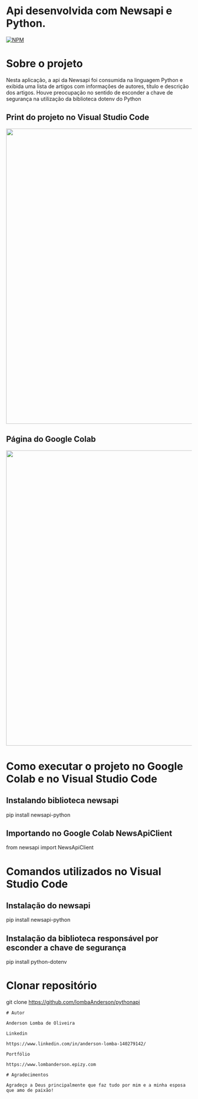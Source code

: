 # Api desenvolvida com Newsapi e Python.

[![NPM](https://img.shields.io/npm/l/react)](https://github.com/LombaAnderson/pythonapi/blob/main/LICENSE)

# Sobre o projeto

Nesta aplicação, a api da Newsapi foi consumida na linguagem Python e exibida uma lista de artigos com informações de autores, título e descrição dos artigos.
Houve preocupação no sentido de esconder a chave de segurança na utilização da biblioteca dotenv do Python

## Print do projeto no Visual Studio Code
<div align="center">
<img src="https://user-images.githubusercontent.com/60937513/218907532-825a7304-11fa-4d67-b494-b4b45aaf05f8.png" width="800" />
</div>

## Página do Google Colab
<div align="center">
<img src="https://user-images.githubusercontent.com/60937513/218911048-2cc7afd1-c40a-4fd0-8f7c-e494085116d0.PNG" width="800" />
</div>

# Como executar o projeto no Google Colab e no Visual Studio Code

## Instalando biblioteca newsapi 
pip install newsapi-python

## Importando no Google Colab NewsApiClient

from newsapi import NewsApiClient

# Comandos utilizados no Visual Studio Code

## Instalação do newsapi  
pip install newsapi-python

## Instalação da biblioteca responsável por esconder a chave de segurança
pip install python-dotenv


# Clonar repositório
git clone https://github.com/lombaAnderson/pythonapi

```
# Autor

Anderson Lomba de Oliveira

Linkedin

https://www.linkedin.com/in/anderson-lomba-140279142/

Portfólio

https://www.lombanderson.epizy.com

# Agradecimentos

Agradeço a Deus principalmente que faz tudo por mim e a minha esposa que amo de paixão!
